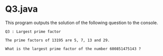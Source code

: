 # Q3.java
This program outputs the solution of the following question to the console.

```
Q3 : Largest prime factor

The prime factors of 13195 are 5, 7, 13 and 29.

What is the largest prime factor of the number 600851475143 ?

```